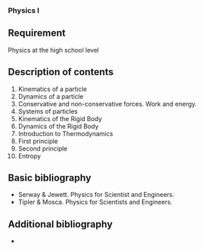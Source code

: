 ### Physics I

## Requirement

Physics at the high school level

## Description of contents

1. Kinematics of a particle
2. Dynamics of a particle
3. Conservative and non-conservative forces. Work and energy.
4. Systems of particles
5. Kinematics of the Rigid Body
6. Dynamics of the Rigid Body
7. Introduction to Thermodynamics
8. First principle
9. Second principle
10. Entropy

## Basic bibliography

- Serway & Jewett. Physics for Scientist and Engineers.
- Tipler & Mosca. Physics for Scientists and Engineers.

## Additional bibliography

-